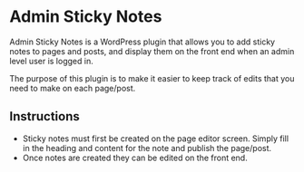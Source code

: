 # Admin Sticky Notes

Admin Sticky Notes is a WordPress plugin that allows you to add sticky notes to pages and posts, and display them on the front end when an admin level user is logged in.

The purpose of this plugin is to make it easier to keep track of edits that you need to make on each page/post.

## Instructions

- Sticky notes must first be created on the page editor screen. Simply fill in the heading and content for the note and publish the page/post.
- Once notes are created they can be edited on the front end.
